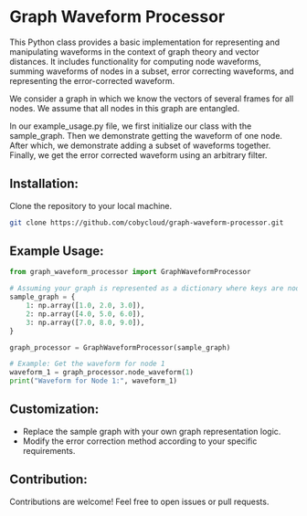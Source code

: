 # Graph Waveform Processor

This Python class provides a basic implementation for representing and manipulating waveforms in the context of graph theory and vector distances. It includes functionality for computing node waveforms, summing waveforms of nodes in a subset, error correcting waveforms, and representing the error-corrected waveform.


We consider a graph in which we know the vectors of several frames for all nodes. We assume that all nodes in this graph are entangled.

In our example_usage.py file, we first initialize our class with the sample_graph. 
Then we demonstrate getting the waveform of one node. After which, we demonstrate adding a subset of waveforms together. 
Finally, we get the error corrected waveform using an arbitrary filter. 

## Installation:
   Clone the repository to your local machine.

 ```bash
 git clone https://github.com/cobycloud/graph-waveform-processor.git
```

## Example Usage:

```python
from graph_waveform_processor import GraphWaveformProcessor

# Assuming your graph is represented as a dictionary where keys are node IDs and values are node vectors
sample_graph = {
    1: np.array([1.0, 2.0, 3.0]),
    2: np.array([4.0, 5.0, 6.0]),
    3: np.array([7.0, 8.0, 9.0]),
}

graph_processor = GraphWaveformProcessor(sample_graph)

# Example: Get the waveform for node 1
waveform_1 = graph_processor.node_waveform(1)
print("Waveform for Node 1:", waveform_1)

```

## Customization:

- Replace the sample graph with your own graph representation logic.
- Modify the error correction method according to your specific requirements.

## Contribution:
Contributions are welcome! Feel free to open issues or pull requests.
